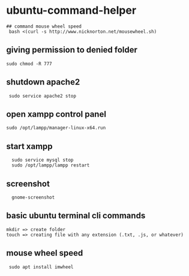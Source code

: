 # ubuntu-command-helper
    ## command mouse wheel speed
     bash <(curl -s http://www.nicknorton.net/mousewheel.sh)
  ## giving permission to denied folder
    sudo chmod -R 777
  ## shutdown apache2
     sudo service apache2 stop
   ## open xampp control panel
    sudo /opt/lampp/manager-linux-x64.run
   
   ## start xampp
      sudo service mysql stop
      sudo /opt/lampp/lampp restart

  ## screenshot
      gnome-screenshot

  ## basic ubuntu terminal cli commands
    mkdir => create folder
    touch => creating file with any extension (.txt, .js, or whatever)
    
  ## mouse wheel speed
     sudo apt install imwheel

